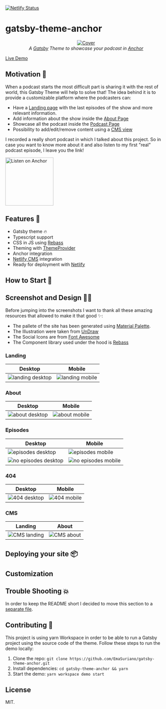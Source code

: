 [![Netlify Status](https://api.netlify.com/api/v1/badges/d472f990-9300-4406-a5a0-388ca0662966/deploy-status)](https://app.netlify.com/sites/gatsby-theme-anchor/deploys)

# gatsby-theme-anchor

<p align="center">
  <a href="https://gatsby-theme-anchor.netlify.com/">
    <img src="./docs/cover.jpeg" alt="Cover" />
  </a>
  <br />
  <i>
    A
    <a href="https://www.gatsbyjs.org/">Gatsby</a>
    Theme to showcase your podcast in
    <a href="https://anchor.fm/">Anchor</a>
  </i>
</p>

[Live Demo](https://gatsby-theme-anchor.netlify.com/)

## Motivation 🤔

When a podcast starts the most difficult part is sharing it with the rest of world, this Gatsby Theme will help to solve that! The idea behind it is to provide a customizable platform where the podcasters can:

- Have a [Landing page](#landing) with the last episodes of the show and more relevant information.
- Add information about the show inside the [About Page](#About)
- Showcase all the podcast inside the [Podcast Page](#Podcast)
- Possibility to add/edit/remove content using a [CMS view](#CMS)

I recorded a really short podcast in which I talked about this project. So in case you want to know more about it and also listen to my first "real" podcast episode, I leave you the link!

<a href="https://anchor.fm/the-es-podcast/episodes/E01---Gatsby-Theme-Anchor-e4p592">
  <img src="./theme/static/img/badges/badge-anchor.png" alt="Listen on Anchor" width="150px"/>
</a>

## Features 🤹

- Gatsby theme 🔥
- Typescript support
- CSS in JS using [Rebass](https://rebassjs.org/)
- Theming with [ThemeProvider](https://www.styled-components.com/docs/advanced)
- Anchor integration
- [Netlify CMS](https://www.netlifycms.org/) integration
- Ready for deployment with [Netlify](https://www.netlify.com/)

## How to Start 👷‍

## Screenshot and Design 👩‍🎨

Before jumping into the screenshots I want to thank all these amazing resources that allowed to make it that good ✨:

- The pallete of the site has been generated using [Material Palette](https://www.materialpalette.com/purple/pink).
- The Illustration were taken from [UnDraw](https://undraw.co/)
- The Social Icons are from [Font Awesome](https://fontawesome.com/)
- The Component library used under the hood is [Rebass](https://rebassjs.org/)

### Landing

| Desktop                                                    | Mobile                                                   |
| ---------------------------------------------------------- | -------------------------------------------------------- |
| ![landing desktop](./docs/screenshots/landing-desktop.png) | ![landing mobile](./docs/screenshots/landing-mobile.png) |

### About

| Desktop                                                | Mobile                                               |
| ------------------------------------------------------ | ---------------------------------------------------- |
| ![about desktop](./docs/screenshots/about-desktop.png) | ![about mobile](./docs/screenshots/about-mobile.png) |

### Episodes

| Desktop                                                            | Mobile                                                           |
| ------------------------------------------------------------------ | ---------------------------------------------------------------- |
| ![episodes desktop](./docs/screenshots/episodes-desktop.png)       | ![episodes mobile](./docs/screenshots/episodes-mobile.png)       |
| ![no episodes desktop](./docs/screenshots/no-episodes-desktop.png) | ![no episodes mobile](./docs/screenshots/no-episodes-mobile.png) |

### 404

| Desktop                                            | Mobile                                           |
| -------------------------------------------------- | ------------------------------------------------ |
| ![404 desktop](./docs/screenshots/404-desktop.png) | ![404 mobile](./docs/screenshots/404-mobile.png) |

### CMS

| Landing                                            | About                                          |
| -------------------------------------------------- | ---------------------------------------------- |
| ![CMS landing](./docs/screenshots/cms-landing.png) | ![CMS about](./docs/screenshots/cms-about.png) |

## Deploying your site 📦

## Customization

## Trouble Shooting 💥

In order to keep the README short I decided to move this section to a [separate file](./docs/TROUBLESHOOTING.md).

## Contributing 💪

This project is using yarn Workspace in order to be able to run a Gatsby project using the source code of the theme. Follow these steps to run the demo locally:

1.  Clone the repo: `git clone https://github.com/EmaSuriano/gatsby-theme-anchor.git`
2.  Install dependencies: `cd gatsby-theme-anchor && yarn`
3.  Start the demo: `yarn workspace demo start`

## License

MIT.
